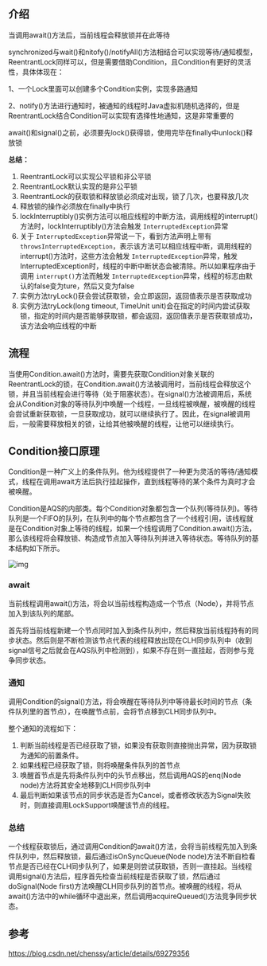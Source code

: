 ## 介绍

当调用await()方法后，当前线程会释放锁并在此等待

synchronized与wait()和nitofy()/notifyAll()方法相结合可以实现等待/通知模型，ReentrantLock同样可以，但是需要借助Condition，且Condition有更好的灵活性，具体体现在：

1、一个Lock里面可以创建多个Condition实例，实现多路通知

2、notify()方法进行通知时，被通知的线程时Java虚拟机随机选择的，但是ReentrantLock结合Condition可以实现有选择性地通知，这是非常重要的

await()和signal()之前，必须要先lock()获得锁，使用完毕在finally中unlock()释放锁

**总结：**

1. ReentrantLock可以实现公平锁和非公平锁
2. ReentrantLock默认实现的是非公平锁
3. ReentrantLock的获取锁和释放锁必须成对出现，锁了几次，也要释放几次
4. 释放锁的操作必须放在finally中执行
5. lockInterruptibly()实例方法可以相应线程的中断方法，调用线程的interrupt()方法时，lockInterruptibly()方法会触发 `InterruptedException`异常
6. 关于 `InterruptedException`异常说一下，看到方法声明上带有 `throwsInterruptedException`，表示该方法可以相应线程中断，调用线程的interrupt()方法时，这些方法会触发 `InterruptedException`异常，触发InterruptedException时，线程的中断中断状态会被清除。所以如果程序由于调用 `interrupt()`方法而触发 `InterruptedException`异常，线程的标志由默认的false变为ture，然后又变为false
7. 实例方法tryLock()获会尝试获取锁，会立即返回，返回值表示是否获取成功
8. 实例方法tryLock(long timeout, TimeUnit unit)会在指定的时间内尝试获取锁，指定的时间内是否能够获取锁，都会返回，返回值表示是否获取锁成功，该方法会响应线程的中断

## 流程

当使用Condition.await()方法时，需要先获取Condition对象关联的ReentrantLock的锁，在Condition.await()方法被调用时，当前线程会释放这个锁，并且当前线程会进行等待（处于阻塞状态）。在signal()方法被调用后，系统会从Condition对象的等待队列中唤醒一个线程，一旦线程被唤醒，被唤醒的线程会尝试重新获取锁，一旦获取成功，就可以继续执行了。因此，在signal被调用后，一般需要释放相关的锁，让给其他被唤醒的线程，让他可以继续执行。

## **Condition接口原理**

Condition是一种广义上的条件队列。他为线程提供了一种更为灵活的等待/通知模式，线程在调用await方法后执行挂起操作，直到线程等待的某个条件为真时才会被唤醒。

Condition是AQS的内部类。每个Condition对象都包含一个队列(等待队列)。等待队列是一个FIFO的队列，在队列中的每个节点都包含了一个线程引用，该线程就是在Condition对象上等待的线程，如果一个线程调用了Condition.await()方法，那么该线程将会释放锁、构造成节点加入等待队列并进入等待状态。等待队列的基本结构如下所示。

![img](https://www.yht7.com/upload/image/20200605/20206595757657.png)



### await

当前线程调用await()方法，将会以当前线程构造成一个节点（Node），并将节点加入到该队列的尾部。

首先将当前线程新建一个节点同时加入到条件队列中，然后释放当前线程持有的同步状态。然后则是不断检测该节点代表的线程释放出现在CLH同步队列中（收到signal信号之后就会在AQS队列中检测到），如果不存在则一直挂起，否则参与竞争同步状态。

### 通知

调用Condition的signal()方法，将会唤醒在等待队列中等待最长时间的节点（条件队列里的首节点），在唤醒节点前，会将节点移到CLH同步队列中。

整个通知的流程如下：

1. 判断当前线程是否已经获取了锁，如果没有获取则直接抛出异常，因为获取锁为通知的前置条件。
2. 如果线程已经获取了锁，则将唤醒条件队列的首节点
3. 唤醒首节点是先将条件队列中的头节点移出，然后调用AQS的enq(Node node)方法将其安全地移到CLH同步队列中
4. 最后判断如果该节点的同步状态是否为Cancel，或者修改状态为Signal失败时，则直接调用LockSupport唤醒该节点的线程。

### 总结

一个线程获取锁后，通过调用Condition的await()方法，会将当前线程先加入到条件队列中，然后释放锁，最后通过isOnSyncQueue(Node node)方法不断自检看节点是否已经在CLH同步队列了，如果是则尝试获取锁，否则一直挂起。当线程调用signal()方法后，程序首先检查当前线程是否获取了锁，然后通过doSignal(Node first)方法唤醒CLH同步队列的首节点。被唤醒的线程，将从await()方法中的while循环中退出来，然后调用acquireQueued()方法竞争同步状态。



## 参考

https://blog.csdn.net/chenssy/article/details/69279356